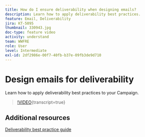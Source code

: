 ```yaml
---
title: How do I ensure deliverability when designing emails?
description: Learn how to apply deliverability best practices.
feature: Email, Deliverability
jira: KT-5095
thumbnail: 330943.jpg
doc-type: feature video
activity: understand
team: WWFRE
role: User
level: Intermediate
exl-id: 2df2986e-00f7-40fb-b37e-09fb3de9d710
---
```

# Design emails for deliverability

Learn how to apply deliverability best practices to your Campaign.

>[!VIDEO](https://video.tv.adobe.com/v/330943?quality=12&learn=on){transcript=true}

## Additional resources

[Deliverability best practice guide](https://experienceleague.adobe.com/docs/deliverability-learn/deliverability-best-practice-guide/introduction.html)

